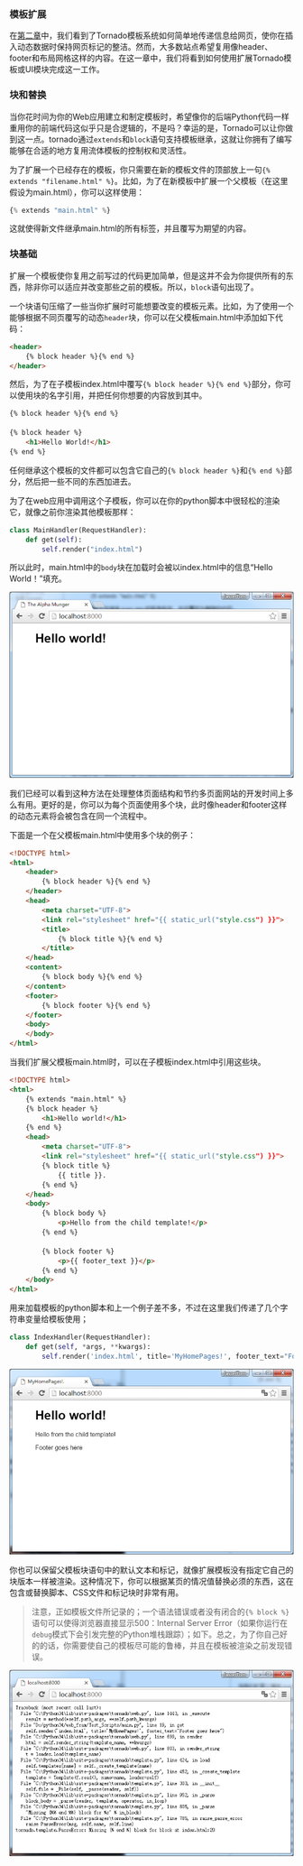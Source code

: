 ### 模板扩展

在[第二章](https://github.com/tangjiaxing669/Tornado/blob/master/%E8%A1%A8%E5%8D%95%E5%92%8C%E6%A8%A1%E6%9D%BF.md)中，我们看到了Tornado模板系统如何简单地传递信息给网页，使你在插入动态数据时保持网页标记的整洁。然而，大多数站点希望复用像header、footer和布局网格这样的内容。在这一章中，我们将看到如何使用扩展Tornado模板或UI模块完成这一工作。

### 块和替换

当你花时间为你的Web应用建立和制定模板时，希望像你的后端Python代码一样重用你的前端代码这似乎只是合逻辑的，不是吗？幸运的是，Tornado可以让你做到这一点。tornado通过`extends`和`block`语句支持模板继承，这就让你拥有了编写能够在合适的地方复用流体模板的控制权和灵活性。

为了扩展一个已经存在的模板，你只需要在新的模板文件的顶部放上一句`{% extends "filename.html" %}`。比如，为了在新模板中扩展一个父模板（在这里假设为main.html），你可以这样使用：

```python
{% extends "main.html" %}
```

这就使得新文件继承main.html的所有标签，并且覆写为期望的内容。

### 块基础

扩展一个模板使你复用之前写过的代码更加简单，但是这并不会为你提供所有的东西，除非你可以适应并改变那些之前的模板。所以，`block`语句出现了。

一个块语句压缩了一些当你扩展时可能想要改变的模板元素。比如，为了使用一个能够根据不同页覆写的动态`header`块，你可以在父模板main.html中添加如下代码：

```html
<header>
    {% block header %}{% end %}
</header>
```

然后，为了在子模板index.html中覆写`{% block header %}{% end %}`部分，你可以使用块的名字引用，并把任何你想要的内容放到其中。

```html
{% block header %}{% end %}

{% block header %}
    <h1>Hello World!</h1>
{% end %}
```

任何继承这个模板的文件都可以包含它自己的`{% block header %}`和`{% end %}`部分，然后把一些不同的东西加进去。

为了在web应用中调用这个子模板，你可以在你的python脚本中很轻松的渲染它，就像之前你渲染其他模板那样：

```python
class MainHandler(RequestHandler):
    def get(self):
        self.render("index.html")
```

所以此时，main.html中的`body`块在加载时会被以index.html中的信息“Hello World！”填充。

![3-1](./picture/3-1.png)

我们已经可以看到这种方法在处理整体页面结构和节约多页面网站的开发时间上多么有用。更好的是，你可以为每个页面使用多个块，此时像header和footer这样的动态元素将会被包含在同一个流程中。

下面是一个在父模板main.html中使用多个块的例子：

```html
<!DOCTYPE html>
<html>
    <header>
        {% block header %}{% end %}
    </header>
    <head>
        <meta charset="UTF-8">
        <link rel="stylesheet" href="{{ static_url("style.css") }}">
        <title>
            {% block title %}{% end %}
        </title>
    </head>
    <content>
        {% block body %}{% end %}
    </content>
    <footer>
        {% block footer %}{% end %}
    </footer>
    <body>
    </body>
</html>
```

当我们扩展父模板main.html时，可以在子模板index.html中引用这些块。

```html
<!DOCTYPE html>
<html>
    {% extends "main.html" %}
    {% block header %}
        <h1>Hello world!</h1>
    {% end %}
    <head>
        <meta charset="UTF-8">
        <link rel="stylesheet" href="{{ static_url("style.css") }}">
        {% block title %}
            {{ title }}.
        {% end %}
    </head>
    <body>
        {% block body %}
            <p>Hello from the child template!</p>
        {% end %}

        {% block footer %}
            <p>{{ footer_text }}</p>
        {% end %}
    </body>
</html>
```

用来加载模板的python脚本和上一个例子差不多，不过在这里我们传递了几个字符串变量给模板使用；

```python
class IndexHandler(RequestHandler):
    def get(self, *args, **kwargs):
        self.render('index.html', title='MyHomePages!', footer_text="Footer goes here")
```

![3-2](./picture/3-2.png)

你也可以保留父模板块语句中的默认文本和标记，就像扩展模板没有指定它自己的块版本一样被渲染。这种情况下，你可以根据某页的情况值替换必须的东西，这在包含或替换脚本、CSS文件和标记块时非常有用。

> 注意，正如模板文件所记录的；一个语法错误或者没有闭合的`{% block %}`语句可以使得浏览器直接显示500：Internal Server Error（如果你运行在`debug`模式下会引发完整的Python堆栈跟踪）；如下。总之，为了你自己好的的话，你需要使自己的模板尽可能的鲁棒，并且在模板被渲染之前发现错误。

![3-3](./picture/3-3.png)
